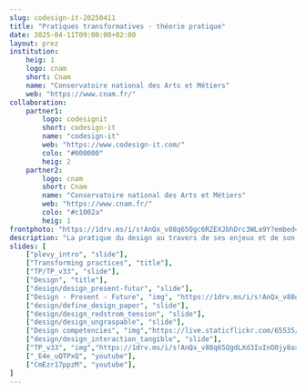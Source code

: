 ```yaml
---
slug: codesign-it-20250411
title: "Pratiques transformatives · théorie pratique"
date: 2025-04-11T09:00:00+02:00
layout: prez
institution:
    heig: 1
    logo: cnam
    short: Cnam
    name: "Conservatoire national des Arts et Métiers"
    web: "https://www.cnam.fr/"
collaboration:
    partner1:
        logo: codesignit
        short: codesign-it
        name: "codesign-it"
        web: "https://www.codesign-it.com/"
        colo: "#000000"
        heig: 2
    partner2:
        logo: cnam
        short: Cnam
        name: "Conservatoire national des Arts et Métiers"
        web: "https://www.cnam.fr/"
        colo: "#c1002a"
        heig: 1
frontphoto: "https://1drv.ms/i/s!AnQx_v88q65Qgc6RZEXJbhDrc3WLa9Y?embed=1&width=1500"
description: "La pratique du design au travers de ses enjeux et de son histoire."
slides: [
    ["plevy_intro", "slide"],
    ["Transforming practices", "title"],
    ["TP/TP_v33", "slide"],
    ["Design", "title"],
    ["design/design_present-futur", "slide"],
    ["Design · Present - Future", "img", "https://1drv.ms/i/s!AnQx_v88q65QgdLXeQiyK9n6CoiLShM?embed=1&width=1920"],
    ["design/define_design_paper", "slide"],
    ["design/design_redstrom_tension", "slide"],
    ["design/design_ungraspable", "slide"],
    ["Design competencies", "img","https://live.staticflickr.com/65535/53045370904_e3591e18bd_k.jpg"],
    ["design/design_interaction_tangible", "slide"],
    ["TP_v33", "img","https://1drv.ms/i/s!AnQx_v88q65QgdLXd3IuInO0jy8axls?embed=1&width=4000"],
    ["_E4e_uQTPxQ", "youtube"],
    ["CmEzr17ppzM", "youtube"],
]
---
```

